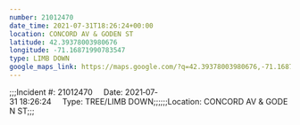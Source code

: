 ```yaml
---
number: 21012470
date_time: 2021-07-31T18:26:24+00:00
location: CONCORD AV & GODEN ST
latitude: 42.39378003980676
longitude: -71.16871990783547
type: LIMB DOWN
google_maps_link: https://maps.google.com/?q=42.39378003980676,-71.16871990783547
---
```


;;;Incident #: 21012470     Date: 2021‐07‐31 18:26:24     Type: TREE/LIMB DOWN;;;;;;Location: CONCORD AV & GODEN ST;;;
